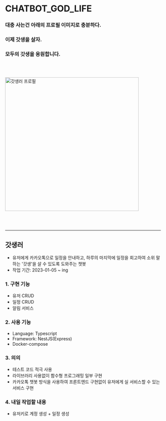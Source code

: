 # CHATBOT_GOD_LIFE

### 대충 사는건 아래의 프로필 이미지로 충분하다.
### 이제 갓생을 살자.
### 모두의 갓생을 응원합니다.

<br /><br />

<img width="432" alt="갓생러 프로필" src="https://user-images.githubusercontent.com/74188470/213921901-b44fd33b-98db-49c7-8ad5-05f477566cbf.png">

<br /><br />

---

## 갓생러

- 유저에게 카카오톡으로 일정을 안내하고, 하루의 마지막에 일정을 회고하여 소위 말하는 '갓생'을 살 수 있도록 도와주는 챗봇
- 작업 기간: 2023-01-05 ~ ing

### 1. 구현 기능

- 유저 CRUD
- 일정 CRUD
- 알림 서비스


### 2. 사용 기능

- Language: Typescript
- Framework: NestJS(Express)
- Docker-compose

### 3. 의의

- 테스트 코드 적극 사용
- 라이브러리 사용없이 함수형 프로그래밍 일부 구현
- 카카오톡 챗봇 방식을 사용하여 프론트엔드 구현없이 유저에게 실 서비스할 수 있는 서비스 구현

### 4. 내일 작업할 내용
- 유저키로 계정 생성 + 일정 생성

